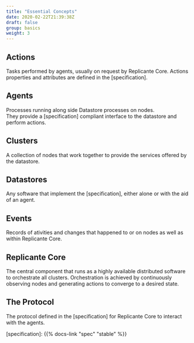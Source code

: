 ```yaml
---
title: "Essential Concepts"
date: 2020-02-22T21:39:38Z
draft: false
group: basics
weight: 3
---
```


## Actions

Tasks performed by agents, usually on request by Replicante Core.
Actions properties and attributes are defined in the [specification].

## Agents

Processes running along side Datastore processes on nodes.  
They provide a [specification] compliant interface to the datastore and perform actions.

## Clusters

A collection of nodes that work together to provide the services offered by the datastore.

## Datastores

Any software that implement the [specification], either alone or with the aid of an agent.

## Events

Records of ativities and changes that happened to or on nodes as well as within Replicante Core.

## Replicante Core

The central component that runs as a highly available distributed software to orchestrate all
clusters.
Orchestration is achieved by continuously observing nodes and generating actions to
converge to a desired state.

## The Protocol

The protocol defined in the [specification] for Replicante Core to interact with the agents.

[specification]: {{% docs-link "spec" "stable" %}}

